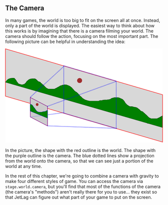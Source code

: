 ## The Camera

In many games, the world is too big to fit on the screen all at once.  Instead,
only a part of the world is displayed.  The easiest way to think about how this
works is by imagining that there is a camera filming your world.  The camera
should follow the action, focusing on the most important part.  The following
picture can be helpful in understanding the idea:

![The Camera and the World](./camera.png)

In the picture, the shape with the red outline is the world.  The shape with the purple outline is the camera.  The blue dotted lines show a projection from the world onto the camera, so that we can see just a portion of the world at any time.

In the rest of this chapter, we're going to combine a camera with gravity to
make four different styles of game.  You can access the camera via
`stage.world.camera`, but you'll find that most of the functions of the camera
(the camera's "methods") aren't really there for you to use... they exist so
that JetLag can figure out what part of your game to put on the screen.
